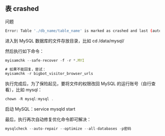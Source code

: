 ## 表 crashed

问题

```bash
Error: Table './db_name/table_name' is marked as crashed and last (automatic?) repair failed
```

进入到 MySQL 数据库的文件存放目录，比如 cd /data/mysql/

然后执行如下命令：

```javascript
myisamchk --safe-recover -f -r *.MYI

# 如果不能回复，尝试：
myisamchk -r bigbot_visitor_browser_urls
```

执行完成后，为了保险起见，要将文件的权限改回 MySQL 的运行账号（自行查看），比如 mysql：

```javascript
chown -R mysql:mysql .
```

启动 MySQL：service mysqld start

最后，执行再次自动修复优化命令即可解决：

```javascript
mysqlcheck --auto-repair --optimize --all-databases -p密码
```





